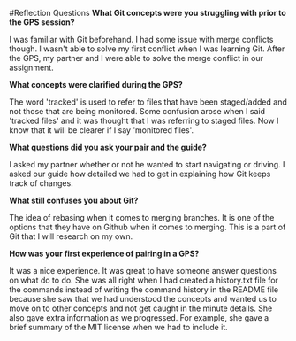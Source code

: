 #Reflection Questions
**What Git concepts were you struggling with prior to the GPS session?**

I was familiar with Git beforehand. I had some issue with merge conflicts though. I wasn't able to solve my first conflict when I was learning Git. After the GPS, my partner and I were able to solve the merge conflict in our assignment.

**What concepts were clarified during the GPS?**

The word 'tracked' is used to refer to files that have been staged/added and not those that are being monitored. Some confusion arose when I said 'tracked files' and it was thought that I was referring to staged files. Now I know that it will be clearer if I say 'monitored files'.

**What questions did you ask your pair and the guide?**

I asked my partner whether or not he wanted to start navigating or driving. I asked our guide how detailed we had to get in explaining how Git keeps track of changes.

**What still confuses you about Git?**

The idea of rebasing when it comes to merging branches. It is one of the options that they have on Github when it comes to merging. This is a part of Git that I will research on my own.

**How was your first experience of pairing in a GPS?**

It was a nice experience. It was great to have someone answer questions on what do to do. She was all right when I had created a history.txt file for the commands instead of writing the command history in the README file because she saw that we had understood the concepts and wanted us to move on to other concepts and not get caught in the minute details. She also gave extra information as we progressed. For example, she gave a brief summary of the MIT license when we had to include it.